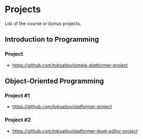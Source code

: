 Projects
========

List of the course or bonus projects.

## Introduction to Programming

### Project

* <https://github.com/toksaitov/simple-platformer-project>

## Object-Oriented Programming

### Project #1

* <https://github.com/toksaitov/platformer-project>

### Project #2

* <https://github.com/toksaitov/platformer-level-editor-project>

